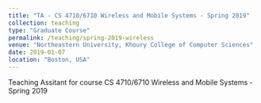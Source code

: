 ```yaml
---
title: "TA - CS 4710/6710 Wireless and Mobile Systems - Spring 2019"
collection: teaching
type: "Graduate Course"
permalink: /teaching/spring-2019-wireless
venue: "Northeastern University, Khoury College of Computer Sciences"
date: 2019-01-07
location: "Boston, USA"
---
```


Teaching Assitant for course CS 4710/6710 Wireless and Mobile Systems - Spring 2019
